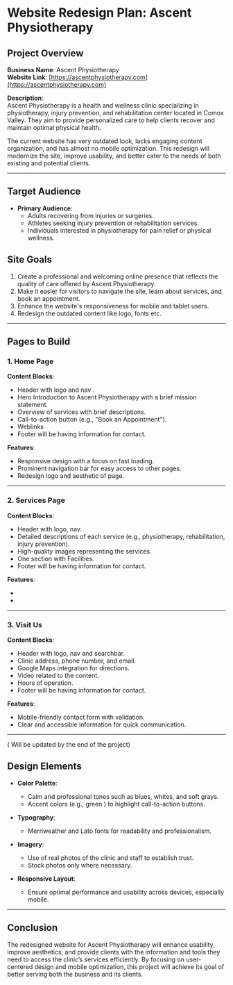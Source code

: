 # Website Redesign Plan: Ascent Physiotherapy

## **Project Overview**

**Business Name**: Ascent Physiotherapy  
**Website Link**: [https://ascentphysiotherapy.com](https://ascentphysiotherapy.com)

**Description**:  
Ascent Physiotherapy is a health and wellness clinic specializing in physiotherapy, injury prevention, and rehabilitation center located in Comox Valley. They aim to provide personalized care to help clients recover and maintain optimal physical health.

The current website has very outdated look, lacks engaging content organization, and has almost no mobile optimization. This redesign will modernize the site, improve usability, and better cater to the needs of both existing and potential clients.

---

## **Target Audience**

- **Primary Audience**:
  - Adults recovering from injuries or surgeries.
  - Athletes seeking injury prevention or rehabilitation services.
  - Individuals interested in physiotherapy for pain relief or physical wellness.

## **Site Goals**

1. Create a professional and welcoming online presence that reflects the quality of care offered by Ascent Physiotherapy.
2. Make it easier for visitors to navigate the site, learn about services, and book an appointment.
3. Enhance the website's responsiveness for mobile and tablet users.
4. Redesign the outdated content like logo, fonts etc.

---

## **Pages to Build**

### 1. **Home Page**

**Content Blocks**:

- Header with logo and nav .
- Hero Introduction to Ascent Physiotherapy with a brief mission statement.
- Overview of services with brief descriptions.
- Call-to-action button (e.g., "Book an Appointment").
- Weblinks
- Footer will be having information for contact.

**Features**:

- Responsive design with a focus on fast loading.
- Prominent navigation bar for easy access to other pages.
- Redesign logo and aesthetic of page.

---

### 2. **Services Page**

**Content Blocks**:

- Header with logo, nav.
- Detailed descriptions of each service (e.g., physiotherapy, rehabilitation, injury prevention).
- High-quality images representing the services.
- One section with Facilities.
- Footer will be having information for contact.

**Features**:

-
-

---

### 3. **Visit Us**

**Content Blocks**:

- Header with logo, nav and searchbar.
- Clinic address, phone number, and email.
- Google Maps integration for directions.
- Video related to the content.
- Hours of operation.
- Footer will be having information for contact.

**Features**:

- Mobile-friendly contact form with validation.
- Clear and accessible information for quick communication.

---

( Will be updated by the end of the project)

## **Design Elements**

- **Color Palette**:

  - Calm and professional tones such as blues, whites, and soft grays.
  - Accent colors (e.g., green ) to highlight call-to-action buttons.

- **Typography**:

  - Merriweather and Lato fonts for readability and professionalism.

- **Imagery**:

  - Use of real photos of the clinic and staff to establish trust.
  - Stock photos only where necessary.

- **Responsive Layout**:
  - Ensure optimal performance and usability across devices, especially mobile.

---

## **Conclusion**

The redesigned website for Ascent Physiotherapy will enhance usability, improve aesthetics, and provide clients with the information and tools they need to access the clinic’s services efficiently. By focusing on user-centered design and mobile optimization, this project will achieve its goal of better serving both the business and its clients.
